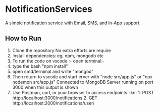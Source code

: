 # NotificationServices
A simple notification service with Email, SMS, and In-App support.

## How to Run

1. Clone the repository
   No extra efforts are require
2. Install dependencies: eg. npm, mongodb etc
3. To run the code on vscode :-
   open terminal:-
  1. type the bash "npm install"
  2. open cmd/ternimal and write "mongod"
  3. Then return to vscode and start erver with "node src/app.js" or "npx nodemon src/app.js"
        Connected to MongoDB
        Server running on port 3000
     when this output is shown
  4. Use Postman, curl, or your browser to access endpoints like:
    1. POST http://localhost:3000/notifications
    2. GET http://localhost:3000/notifications/user/<userId>

